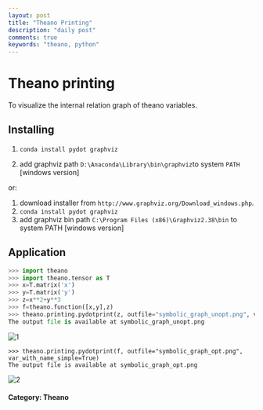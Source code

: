 ```yaml
---
layout: post
title: "Theano Printing"
description: "daily post"
comments: true
keywords: "theano, python"
---
```

# Theano printing

To visualize the internal relation graph of theano variables.

## Installing

1. `conda install pydot graphviz`


2. add graphviz path `D:\Anaconda\Library\bin\graphviz`to system `PATH` [windows version]

or:

1. download installer from `http://www.graphviz.org/Download_windows.php`.
2. `conda install pydot graphviz`
3. add graphviz bin path  `C:\Program Files (x86)\Graphviz2.38\bin` to system PATH [windows version]

## Application

```python
>>> import theano
>>> import theano.tensor as T
>>> x=T.matrix('x')
>>> y=T.matrix('y')
>>> z=x**2+y**3
>>> f=theano.function([x,y],z)
>>> theano.printing.pydotprint(z, outfile="symbolic_graph_unopt.png", var_with_name_simple=True)
The output file is available at symbolic_graph_unopt.png
```

![1]({{site.baseurl}}/_posts/464052-20170102160728659-841889442.png)

```
>>> theano.printing.pydotprint(f, outfile="symbolic_graph_opt.png", var_with_name_simple=True)
The output file is available at symbolic_graph_opt.png

```
![2]({{site.baseurl}}/_posts/464052-20170102160719566-849318595.png)

#### Category: Theano

